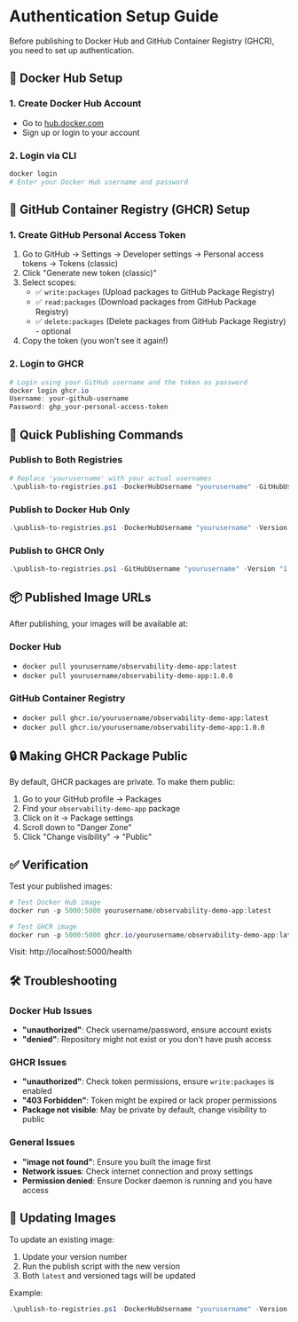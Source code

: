 # Authentication Setup Guide

Before publishing to Docker Hub and GitHub Container Registry (GHCR), you need to set up authentication.

## 🐳 Docker Hub Setup

### 1. Create Docker Hub Account
- Go to [hub.docker.com](https://hub.docker.com)
- Sign up or login to your account

### 2. Login via CLI
```powershell
docker login
# Enter your Docker Hub username and password
```

## 🐙 GitHub Container Registry (GHCR) Setup

### 1. Create GitHub Personal Access Token
1. Go to GitHub → Settings → Developer settings → Personal access tokens → Tokens (classic)
2. Click "Generate new token (classic)"
3. Select scopes:
   - ✅ `write:packages` (Upload packages to GitHub Package Registry)
   - ✅ `read:packages` (Download packages from GitHub Package Registry)
   - ✅ `delete:packages` (Delete packages from GitHub Package Registry) - optional
4. Copy the token (you won't see it again!)

### 2. Login to GHCR
```powershell
# Login using your GitHub username and the token as password
docker login ghcr.io
Username: your-github-username
Password: ghp_your-personal-access-token
```

## 🚀 Quick Publishing Commands

### Publish to Both Registries
```powershell
# Replace 'yourusername' with your actual usernames
.\publish-to-registries.ps1 -DockerHubUsername "yourusername" -GitHubUsername "yourusername" -Version "1.0.0"
```

### Publish to Docker Hub Only
```powershell
.\publish-to-registries.ps1 -DockerHubUsername "yourusername" -Version "1.0.0" -SkipGHCR
```

### Publish to GHCR Only
```powershell
.\publish-to-registries.ps1 -GitHubUsername "yourusername" -Version "1.0.0" -SkipDockerHub
```

## 📦 Published Image URLs

After publishing, your images will be available at:

### Docker Hub
- `docker pull yourusername/observability-demo-app:latest`
- `docker pull yourusername/observability-demo-app:1.0.0`

### GitHub Container Registry
- `docker pull ghcr.io/yourusername/observability-demo-app:latest`
- `docker pull ghcr.io/yourusername/observability-demo-app:1.0.0`

## 🔒 Making GHCR Package Public

By default, GHCR packages are private. To make them public:

1. Go to your GitHub profile → Packages
2. Find your `observability-demo-app` package
3. Click on it → Package settings
4. Scroll down to "Danger Zone"
5. Click "Change visibility" → "Public"

## ✅ Verification

Test your published images:

```powershell
# Test Docker Hub image
docker run -p 5000:5000 yourusername/observability-demo-app:latest

# Test GHCR image  
docker run -p 5000:5000 ghcr.io/yourusername/observability-demo-app:latest
```

Visit: http://localhost:5000/health

## 🛠️ Troubleshooting

### Docker Hub Issues
- **"unauthorized"**: Check username/password, ensure account exists
- **"denied"**: Repository might not exist or you don't have push access

### GHCR Issues
- **"unauthorized"**: Check token permissions, ensure `write:packages` is enabled
- **"403 Forbidden"**: Token might be expired or lack proper permissions
- **Package not visible**: May be private by default, change visibility to public

### General Issues
- **"image not found"**: Ensure you built the image first
- **Network issues**: Check internet connection and proxy settings
- **Permission denied**: Ensure Docker daemon is running and you have access

## 🔄 Updating Images

To update an existing image:

1. Update your version number
2. Run the publish script with the new version
3. Both `latest` and versioned tags will be updated

Example:
```powershell
.\publish-to-registries.ps1 -DockerHubUsername "yourusername" -Version "1.1.0"
```
